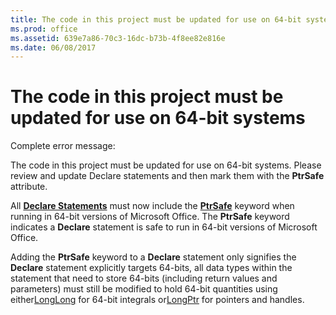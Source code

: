```yaml
---
title: The code in this project must be updated for use on 64-bit systems
ms.prod: office
ms.assetid: 639e7a86-70c3-16dc-b73b-4f8ee82e816e
ms.date: 06/08/2017
---
```



# The code in this project must be updated for use on 64-bit systems

Complete error message:

The code in this project must be updated for use on 64-bit systems. Please review and update Declare statements and then mark them with the  **PtrSafe** attribute.

All  **[Declare Statements](declare-statement.md)** must now include the **[PtrSafe](ptrsafe-keyword.md)** keyword when running in 64-bit versions of Microsoft Office. The **PtrSafe** keyword indicates a **Declare** statement is safe to run in 64-bit versions of Microsoft Office.

Adding the  **PtrSafe** keyword to a **Declare** statement only signifies the **Declare** statement explicitly targets 64-bits, all data types within the statement that need to store 64-bits (including return values and parameters) must still be modified to hold 64-bit quantities using either[LongLong](longlong-data-type.md) for 64-bit integrals or[LongPtr](longptr-data-type.md) for pointers and handles.

